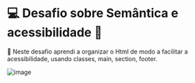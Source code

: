 

# 💻 Desafio sobre Semântica e acessibilidade 💜

**👀** Neste desafio aprendi a organizar o Html de modo a facilitar a acessibilidade, usando classes, main, section, footer.

![image](https://github.com/user-attachments/assets/55cb41d9-45c0-4bfb-8dd7-d0f04ad98cdd)

